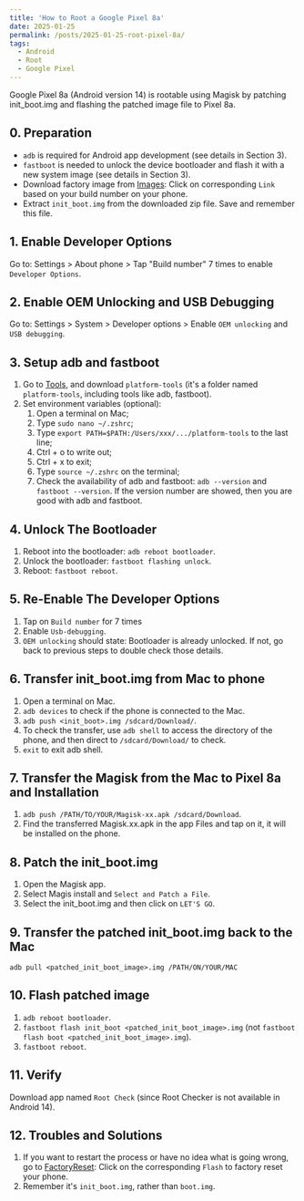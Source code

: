 ```yaml
---
title: 'How to Root a Google Pixel 8a'
date: 2025-01-25
permalink: /posts/2025-01-25-root-pixel-8a/
tags:
  - Android
  - Root
  - Google Pixel
---
```



Google Pixel 8a (Android version 14) is rootable using Magisk by patching init_boot.img and flashing the patched image file to Pixel 8a.

## 0. Preparation
- ```adb``` is required for Android app development (see details in Section 3).
- ```fastboot``` is needed to unlock the device bootloader and flash it with a new system image (see details in Section 3).
- Download factory image from [Images](https://developers.google.com/android/images#akita): Click on corresponding ```Link``` based on your build number on your phone.
- Extract ```init_boot.img``` from the downloaded zip file. Save and remember this file.

## 1. Enable Developer Options
Go to: Settings > About phone > Tap "Build number" 7 times to enable ```Developer Options```.

## 2. Enable OEM Unlocking and USB Debugging
Go to: Settings > System > Developer options > Enable ```OEM unlocking``` and ```USB debugging```.

## 3. Setup adb and fastboot
1. Go to [Tools](https://developer.android.com/tools/releases/platform-tools), and download ```platform-tools``` (it's a folder named ```platform-tools```, including tools like adb, fastboot).
2. Set environment variables (optional): 
   1. Open a terminal on Mac;
   2. Type ```sudo nano ~/.zshrc```;
   3. Type ```export PATH=$PATH:/Users/xxx/.../platform-tools``` to the last line;
   4. Ctrl + o to write out;
   5. Ctrl + x to exit;
   6. Type ```source ~/.zshrc``` on the terminal;
   7. Check the availability of adb and fastboot: ```adb --version``` and ```fastboot --version```. If the version number are showed, then you are good with adb and fastboot.

## 4. Unlock The Bootloader
1. Reboot into the bootloader: ```adb reboot bootloader```.
2. Unlock the bootloader: ```fastboot flashing unlock```.
3. Reboot: ```fastboot reboot```.

## 5. Re-Enable The Developer Options
1. Tap on ```Build number``` for 7 times
2. Enable ```Usb-debugging```.
3. ```OEM unlocking``` should state: Bootloader is already unlocked. If not, go back to previous steps to double check those details.

## 6. Transfer init_boot.img from Mac to phone
1. Open a terminal on Mac.
2. ```adb devices``` to check if the phone is connected to the Mac.
3. ```adb push <init_boot>.img /sdcard/Download/```.
4. To check the transfer, use ```adb shell``` to access the directory of the phone, and then direct to ```/sdcard/Download/``` to check.
5. ```exit``` to exit adb shell.

## 7. Transfer the Magisk from the Mac to Pixel 8a and Installation
1. ```adb push /PATH/TO/YOUR/Magisk-xx.apk /sdcard/Download```.
2. Find the transferred Magisk.xx.apk in the app Files and tap on it, it will be installed on the phone.

## 8. Patch the init_boot.img
1. Open the Magisk app.
2. Select Magis install and ```Select and Patch a File```.
3. Select the init_boot.img and then click on ```LET'S GO```. 

## 9. Transfer the patched init_boot.img back to the Mac
```adb pull <patched_init_boot_image>.img /PATH/ON/YOUR/MAC```

## 10. Flash patched image
1. ```adb reboot bootloader```.
2. ```fastboot flash init_boot <patched_init_boot_image>.img``` (not ```fastboot flash boot <patched_init_boot_image>.img```).
3. ```fastboot reboot```.

## 11. Verify
Download app named ```Root Check``` (since Root Checker is not available in Android 14).

## 12. Troubles and Solutions
1. If you want to restart the process or have no idea what is going wrong, go to [FactoryReset](https://developers.google.com/android/images#akita): Click on the corresponding ```Flash``` to factory reset your phone.
2. Remember it's ```init_boot.img```, rather than ```boot.img```.